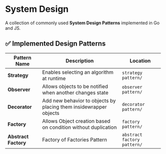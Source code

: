 # System Design

A collection of commonly used **System Design Patterns** implemented in Go and JS.

## ✅ Implemented Design Patterns

| Pattern Name          | Description                                                        | Location                     |
|-----------------------|--------------------------------------------------------------------|------------------------------|
| **Strategy**          | Enables selecting an algorithm at runtime                          | `strategy pattern/`          |
| **Observer**          | Allows objects to be notified when another changes state           | `observer pattern/`          |
| **Decorator**         | Add new behavior to objects by placing them insidewrapper objects  | `decorator pattern/`         |
| **Factory**           | Allows Object creation based on condition without duplication      | `factory pattern/`           |
| **Abstract Factory**  | Factory of Factories Pattern                                       | `abstract factory pattern/`  |